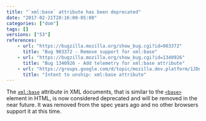 ```yaml
---
title: "`xml:base` attribute has been deprecated"
date: "2017-02-21T20:16:00-05:00"
categories: ["dom"]
tags: []
versions: ["53"]
references:
    - url: "https://bugzilla.mozilla.org/show_bug.cgi?id=903372"
      title: "Bug 903372 - Remove support for xml:base"
    - url: "https://bugzilla.mozilla.org/show_bug.cgi?id=1340926"
      title: "Bug 1340926 - Add telemetry for xml:base attribute"
    - url: "https://groups.google.com/d/topic/mozilla.dev.platform/1JDnJWefe1E/discussion"
      title: "Intent to unship: xml:base attribute"
---
```

The [`xml:base`](https://www.w3.org/TR/xmlbase/) attribute in XML documents, that is similar to the [`<base>`](https://developer.mozilla.org/en-US/docs/Web/HTML/Element/base) element in HTML, is now considered deprecated and will be removed in the near future. It was removed from the spec years ago and no other browsers support it at this time.
